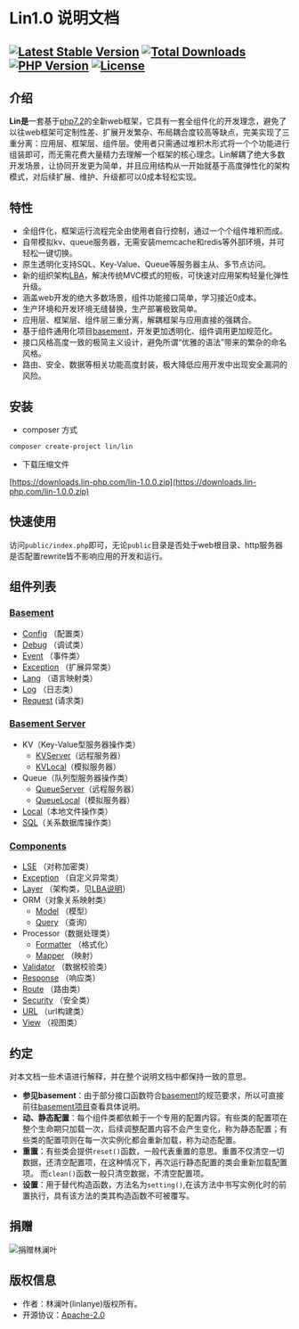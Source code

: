 # Lin1.0 说明文档
[![Latest Stable Version](https://poser.pugx.org/lin/lin/v/stable)](https://packagist.org/packages/lin/lin)
[![Total Downloads](https://poser.pugx.org/lin/lin/downloads)](https://packagist.org/packages/lin/lin)
[![PHP Version](https://img.shields.io/badge/php-%3E%3D7.2-8892BF.svg)](http://www.php.net/)
[![License](https://poser.pugx.org/lin/lin/license)](https://packagist.org/packages/lin/lin)
---


## 介绍

**Lin是**一套基于[php7.2](http://www.php.net)的全新web框架，它具有一套全组件化的开发理念，避免了以往web框架可定制性差、扩展开发繁杂、布局耦合度较高等缺点，完美实现了三重分离：应用层、框架层、组件层。使用者只需通过堆积木形式将一个个功能进行组装即可，而无需花费大量精力去理解一个框架的核心理念。Lin解耦了绝大多数开发场景，让协同开发更为简单，并且应用结构从一开始就基于高度弹性化的架构模式，对后续扩展、维护、升级都可以0成本轻松实现。

## 特性

* 全组件化，框架运行流程完全由使用者自行控制，通过一个个组件堆积而成。
* 自带模拟kv、queue服务器，无需安装memcache和redis等外部环境，并可轻松一键切换。
* 原生透明化支持SQL、Key-Value、Queue等服务器主从、多节点访问。
* 新的组织架构[LBA](docs/framework/LBA.md)，解决传统MVC模式的短板，可快速对应用架构轻量化弹性升级。
* 涵盖web开发的绝大多数场景，组件功能接口简单，学习接近0成本。
* 生产环境和开发环境无缝替换，生产部署极致简单。
* 应用层、框架层、组件层三重分离，解耦框架与应用直接的强耦合。
* 基于组件通用化项目[basement](docs/docs_basement/README.md)，开发更加透明化、组件调用更加规范化。
* 接口风格高度一致的极简主义设计，避免所谓“优雅的语法”带来的繁杂的命名风格。
* 路由、安全、数据等相关功能高度封装，极大降低应用开发中出现安全漏洞的风险。


## 安装

* composer 方式
```
composer create-project lin/lin
```

* 下载压缩文件

[https://downloads.lin-php.com/lin-1.0.0.zip](https://downloads.lin-php.com/lin-1.0.0.zip)


## 快速使用

访问`public/index.php`即可，无论`public`目录是否处于web根目录、http服务器是否配置rewrite皆不影响应用的开发和运行。


## 组件列表

### [Basement](docs/basement/README.md)

* [Config](docs/basement/config/Config.md) （配置类）
* [Debug](docs/basement/debug/Debug.md)      （调试类）
* [Event](docs/basement/event/Event.md)    （事件类）
* [Exception](docs/basement/exception/GeneralException.md) （扩展异常类）
* [Lang](docs/basement/lang/Lang.md) （语言映射类）
* [Log](docs/basement/log/Log.md) （日志类）
* [Request](docs/basement/request/Request.md) (请求类)

### [Basement Server](docs/basement_server/README.md)

* KV（Key-Value型服务器操作类）
    * [KVServer](docs/basement_server/kv/KV.md)（远程服务器）
    * [KVLocal](docs/basement_server/kv/KVLocal.md)（模拟服务器）
* Queue（队列型服务器操作类）
    * [QueueServer](docs/basement_server/queue/Queue.md)（远程服务器）
    * [QueueLocal](docs/basement_server/queue/QueueLocal.md)（模拟服务器）
* [Local](docs/basement_server/local/Local.md)（本地文件操作类）
* [SQL](docs/basement_server/sql/SQLPDO.md)（关系数据库操作类）

### [Components](docs/components/README.md)

* [LSE](docs/components/algorithms/LSE.md) （对称加密类）
* [Exception](docs/components/exception/Exception.md) （自定义异常类）
* [Layer](docs/components/layer/Layer.md) （架构类，见[LBA说明](docs/framework/LBA.md)）
* ORM（对象关系映射类）
    * [Model](docs/components/orm/Model.md) （模型）
    * [Query](docs/components/orm/Query.md) （查询）
* Processor（数据处理类）
    * [Formatter](docs/components/processor/Formatter.md) （格式化）
    * [Mapper](docs/components/processor/Mapper.md) （映射）
* [Validator](docs/components/validator/Validator.md) （数据校验类）
* [Response](docs/components/response/Response.md) （响应类）
* [Route](docs/components/route/Route.md) （路由类）
* [Security](docs/components/security/Security.md) （安全类）
* [URL](docs/components/url/URL.md) （url构建类）
* [View](docs/components/view/View.md) （视图类）



## 约定
对本文档一些术语进行解释，并在整个说明文档中都保持一致的意思。

* **参见basement**：由于部分接口函数符合[basement](https://github.com/linlanye/basement)的规范要求，所以可直接前往[basement项目](docs/docs_basement/README.md)查看具体说明。
* **动、静态配置**：每个组件类都依赖于一个专用的配置内容。有些类的配置项在整个生命期只加载一次，后续调整配置内容不会产生变化，称为静态配置；有些类的配置项则在每一次实例化都会重新加载，称为动态配置。
* **重置**：有些类会提供`reset()`函数，一般代表重置的意思。重置不仅清空一切数据，还清空配置项，在这种情况下，再次运行静态配置的类会重新加载配置项。
而`clean()`函数一般只清空数据，不清空配置项。
*  **设置**：用于替代构造函数，方法名为`setting()`,在该方法中书写实例化时的前置执行，具有该方法的类其构造函数不可被覆写。

## 捐赠
![捐赠林澜叶](https://img.lin-php.com/donations.png)

## 版权信息
* 作者：林澜叶(linlanye)版权所有。
* 开源协议：[Apache-2.0](https://github.com/linlanye/lin/blob/HEAD/LICENSE)